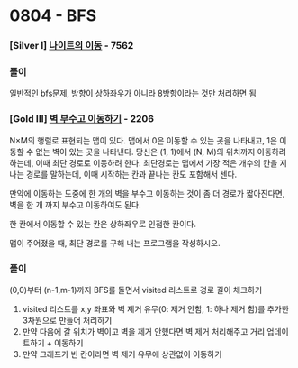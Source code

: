 # 0804 - BFS
### [Silver I] [나이트의 이동](https://www.acmicpc.net/problem/7562) - 7562 

### 풀이
일반적인 bfs문제, 방향이 상하좌우가 아니라 8방향이라는 것만 처리하면 됨

### [Gold III] [벽 부수고 이동하기](https://www.acmicpc.net/problem/2206) - 2206 

<p>N×M의 행렬로 표현되는 맵이 있다. 맵에서 0은 이동할 수 있는 곳을 나타내고, 1은 이동할 수 없는 벽이 있는 곳을 나타낸다. 당신은 (1, 1)에서 (N, M)의 위치까지 이동하려 하는데, 이때 최단 경로로 이동하려 한다. 최단경로는 맵에서 가장 적은 개수의 칸을 지나는 경로를 말하는데, 이때 시작하는 칸과 끝나는 칸도 포함해서 센다.</p>

<p>만약에 이동하는 도중에 한 개의 벽을 부수고 이동하는 것이 좀 더 경로가 짧아진다면, 벽을 한 개 까지 부수고 이동하여도 된다.</p>

<p>한 칸에서 이동할 수 있는 칸은 상하좌우로 인접한 칸이다.</p>

<p>맵이 주어졌을 때, 최단 경로를 구해 내는 프로그램을 작성하시오.</p>

### 풀이

(0,0)부터 (n-1,m-1)까지 BFS를 돌면서 visited 리스트로 경로 길이 체크하기
1. visited 리스트를 x,y 좌표와 벽 제거 유무(0: 제거 안함, 1: 하나 제거 함)를 추가한 3차원으로 만들어 처리하기
2. 만약 다음에 갈 위치가 벽이고 벽을 제거 안했다면 벽 제거 처리해주고 거리 업데이트하기 + 이동하기
3. 만약 그래프가 빈 칸이라면 벽 제거 유무에 상관없이 이동하기